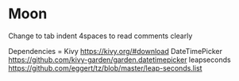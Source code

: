 # Moon

Change to tab indent 4spaces to read comments clearly

Dependencies = Kivy https://kivy.org/#download
               DateTimePicker https://github.com/kivy-garden/garden.datetimepicker
               leapseconds https://github.com/eggert/tz/blob/master/leap-seconds.list

